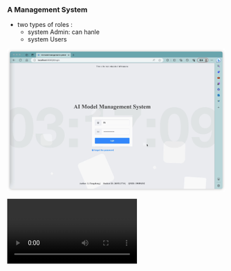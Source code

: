 ### A Management System 
* two types of roles : 
    * system Admin: can hanle
    * system Users
    
![Alt text](image.png)

<video src="iShot_2023-10-12_03.17.10.mp4" controls title="Title"></video>